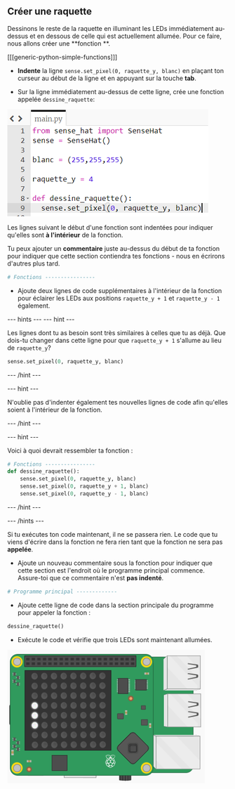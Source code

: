 ## Créer une raquette

Dessinons le reste de la raquette en illuminant les LEDs immédiatement au-dessus et en dessous de celle qui est actuellement allumée. Pour ce faire, nous allons créer une **fonction **.

[[[generic-python-simple-functions]]]

+ **Indente** la ligne `sense.set_pixel(0, raquette_y, blanc)` en plaçant ton curseur au début de la ligne et en appuyant sur la touche **tab**.

+ Sur la ligne immédiatement au-dessus de cette ligne, crée une fonction appelée `dessine_raquette`:

![Partie indentée de la fonction](images/indented-in-function.png)

Les lignes suivant le début d'une fonction sont indentées pour indiquer qu'elles sont **à l'intérieur** de la fonction.

Tu peux ajouter un **commentaire** juste au-dessus du début de ta fonction pour indiquer que cette section contiendra tes fonctions - nous en écrirons d'autres plus tard.

```python
# Fonctions ----------------
```

+ Ajoute deux lignes de code supplémentaires à l'intérieur de la fonction pour éclairer les LEDs aux positions `raquette_y + 1` et `raquette_y - 1` également.

--- hints --- --- hint ---

Les lignes dont tu as besoin sont très similaires à celles que tu as déjà. Que dois-tu changer dans cette ligne pour que `raquette_y + 1` s'allume au lieu de `raquette_y`?

```python
sense.set_pixel(0, raquette_y, blanc)
```

--- /hint ---

--- hint ---

N'oublie pas d'indenter également tes nouvelles lignes de code afin qu'elles soient à l'intérieur de la fonction.

--- /hint ---

--- hint ---

Voici à quoi devrait ressembler ta fonction :

```python
# Fonctions ----------------
def dessine_raquette():
    sense.set_pixel(0, raquette_y, blanc)
    sense.set_pixel(0, raquette_y + 1, blanc)
    sense.set_pixel(0, raquette_y - 1, blanc)
```

--- /hint ---

--- /hints ---

Si tu exécutes ton code maintenant, il ne se passera rien. Le code que tu viens d'écrire dans la fonction ne fera rien tant que la fonction ne sera pas **appelée**.

+ Ajoute un nouveau commentaire sous la fonction pour indiquer que cette section est l'endroit où le programme principal commence. Assure-toi que ce commentaire n'est **pas indenté**.

```python
# Programme principal -------------
```

+ Ajoute cette ligne de code dans la section principale du programme pour appeler la fonction :

```python
dessine_raquette()
```

+ Exécute le code et vérifie que trois LEDs sont maintenant allumées.

![Trois LEDs](images/three-leds.png)
